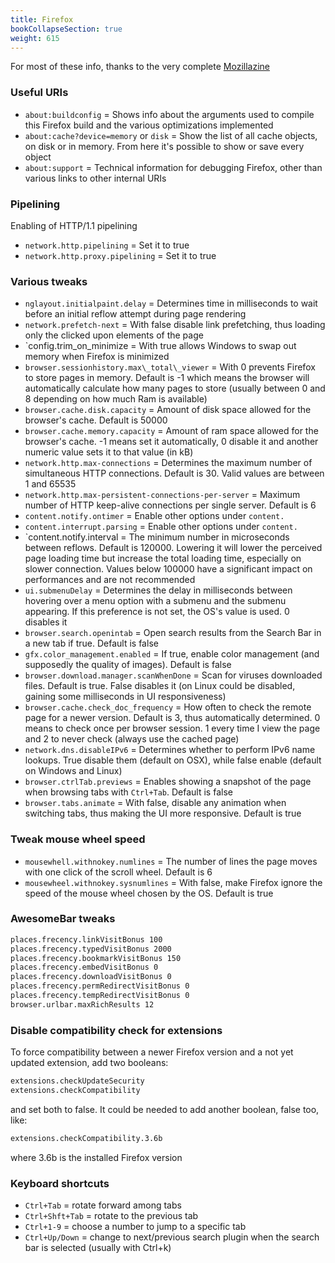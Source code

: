 ```yaml
---
title: Firefox
bookCollapseSection: true
weight: 615
---
```


For most of these info, thanks to the very complete [Mozillazine](http://kb.mozillazine.org/Category:Preferences)

### Useful URIs

* `about:buildconfig` = Shows info about the arguments used to compile this Firefox build and the various optimizations implemented
* `about:cache?device=memory` or `disk` = Show the list of all cache objects, on disk or in memory. From here it's possible to show or save every object
* `about:support` = Technical information for debugging Firefox, other than various links to other internal URIs

### Pipelining

Enabling of HTTP/1.1 pipelining

* `network.http.pipelining` = Set it to true
* `network.http.proxy.pipelining` = Set it to true

### Various tweaks

* `nglayout.initialpaint.delay` = Determines time in milliseconds to wait before an initial reflow attempt during page rendering
* `network.prefetch-next` = With false disable link prefetching, thus loading only the clicked upon elements of the page
* `config.trim_on_minimize = With true allows Windows to swap out memory when Firefox is minimized
* `browser.sessionhistory.max\_total\_viewer` = With 0 prevents Firefox to store pages in memory. Default is -1 which means the browser will automatically calculate how many pages to store (usually between 0 and 8 depending on how much Ram is available)
* `browser.cache.disk.capacity` = Amount of disk space allowed for the browser's cache. Default is 50000
* `browser.cache.memory.capacity` = Amount of ram space allowed for the browser's cache. -1 means set it automatically, 0 disable it and another numeric value sets it to that value (in kB)
* `network.http.max-connections` = Determines the maximum number of simultaneous HTTP connections. Default is 30. Valid values are between 1 and 65535
* `network.http.max-persistent-connections-per-server` = Maximum number of HTTP keep-alive connections per single server. Default is 6
* `content.notify.ontimer` = Enable other options under `content.`
* `content.interrupt.parsing` = Enable other options under `content.`
* `content.notify.interval = The minimum number in microseconds between reflows. Default is 120000. Lowering it will lower the perceived page loading time but increase the total loading time, especially on slower connection. Values below 100000 have a significant impact on performances and are not recommended
* `ui.submenuDelay` =  Determines the delay in milliseconds between hovering over a menu option with a submenu and the submenu appearing. If this preference is not set, the OS's value is used. 0 disables it
* `browser.search.openintab` = Open search results from the Search Bar in a new tab if true. Default is false 
* `gfx.color_management.enabled` = If true, enable color management (and supposedly the quality of images). Default is false
* `browser.download.manager.scanWhenDone` = Scan for viruses downloaded files. Default is true. False disables it (on Linux could be disabled, gaining some milliseconds in UI responsiveness)
* `browser.cache.check_doc_frequency` = How often to check the remote page for a newer version. Default is 3, thus automatically determined. 0 means to check once per browser session. 1 every time I view the page and 2 to never check (always use the cached page)
* `network.dns.disableIPv6` = Determines whether to perform IPv6 name lookups. True disable them (default on OSX), while false enable (default on Windows and Linux)
* `browser.ctrlTab.previews` = Enables showing a snapshot of the page when browsing tabs with `Ctrl+Tab`. Default is false
* `browser.tabs.animate` = With false, disable any animation when switching tabs, thus making the UI more responsive. Default is true

### Tweak mouse wheel speed

* `mousewhell.withnokey.numlines` = The number of lines the page moves with one click of the scroll wheel. Default is 6
* `mousewheel.withnokey.sysnumlines` = With false, make Firefox ignore the speed of the mouse wheel chosen by the OS. Default is true

### AwesomeBar tweaks

```bash
places.frecency.linkVisitBonus 100
places.frecency.typedVisitBonus 2000
places.frecency.bookmarkVisitBonus 150
places.frecency.embedVisitBonus 0
places.frecency.downloadVisitBonus 0
places.frecency.permRedirectVisitBonus 0
places.frecency.tempRedirectVisitBonus 0
browser.urlbar.maxRichResults 12
```

### Disable compatibility check for extensions


To force compatibility between a newer Firefox version and a not yet updated extension, add two booleans:

```bash
extensions.checkUpdateSecurity  
extensions.checkCompatibility  
```

and set both to false. It could be needed to add another boolean, false too, like:

```bash
extensions.checkCompatibility.3.6b
```

where 3.6b is the installed Firefox version

### Keyboard shortcuts

* `Ctrl+Tab` = rotate forward among tabs
* `Ctrl+Shft+Tab` = rotate to the previous tab
* `Ctrl+1-9` = choose a number to jump to a specific tab
* `Ctrl+Up/Down` = change to next/previous search plugin when the search bar is selected (usually with Ctrl+k)
